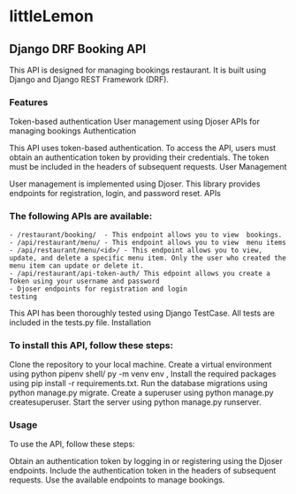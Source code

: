 # littleLemon
## Django DRF Booking API
This API is designed for managing bookings restaurant. It is built using Django and Django REST Framework (DRF).

### Features

Token-based authentication
User management using Djoser
APIs for managing bookings
Authentication


This API uses token-based authentication. To access the API, users must obtain an authentication token by providing their credentials. The token must be included in the headers of subsequent requests. User Management

User management is implemented using Djoser. This library provides endpoints for registration, login, and password reset. APIs

### The following APIs are available:
```
- /restaurant/booking/  - This endpoint allows you to view  bookings.
- /api/restaurant/menu/ - This endpoint allows you to view  menu items
- /api/restaurant/menu/<id>/ - This endpoint allows you to view, update, and delete a specific menu item. Only the user who created the menu item can update or delete it.
- /api/restaurant/api-token-auth/ This edpoint allows you create a Token using your username and password
- Djoser endpoints for registration and login 
testing
```

This API has been thoroughly tested using Django TestCase. All tests are included in the tests.py file. Installation

### To install this API, follow these steps:

Clone the repository to your local machine.
Create a virtual environment using python pipenv shell/ py -m venv env ,
Install the required packages using pip install -r requirements.txt.
Run the database migrations using python manage.py migrate.
Create a superuser using python manage.py createsuperuser.
Start the server using python manage.py runserver.
### Usage
To use the API, follow these steps:

Obtain an authentication token by logging in or registering using the Djoser endpoints.
Include the authentication token in the headers of subsequent requests.
Use the available endpoints to manage bookings.